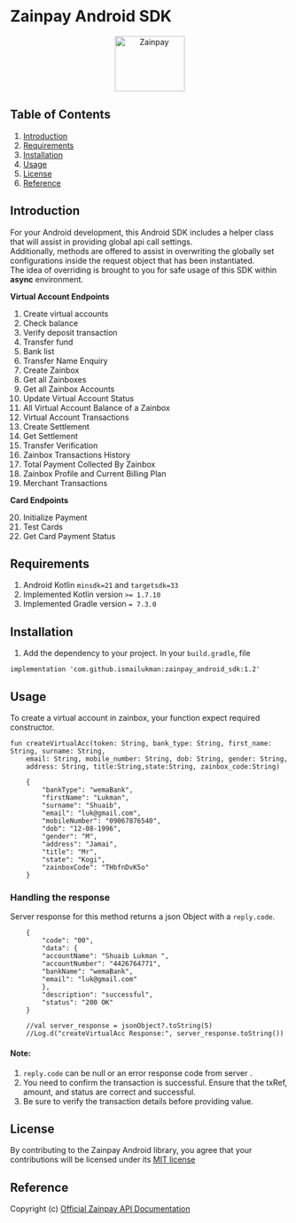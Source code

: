 # Zainpay Android SDK

<p align="center">  
   <img title="Zainpay" height="100" src="https://github.com/shahidsani/zainpay-flutter-sdk/blob/main/zainpay.png" width="50%"/>
</p>  

## Table of Contents
1. [Introduction](#introduction)
2. [Requirements](#requirements)
3. [Installation](#installation)
4. [Usage](#usage)
5. [License](#License)
6. [Reference](#Reference)

## Introduction
For your Android development, this Android SDK includes a helper class that will assist in providing global api call settings. <br/>
Additionally, methods are offered to assist in overwriting the globally set configurations inside the request object that has been instantiated.<br/>
The idea of overriding is brought to you for safe usage of this SDK within **async** environment.

**Virtual Account Endpoints**

1. Create virtual accounts
2. Check balance
3. Verify deposit transaction
4. Transfer fund
5. Bank list
6. Transfer Name Enquiry
7. Create Zainbox
8. Get all Zainboxes
9. Get all Zainbox Accounts
10. Update Virtual Account Status
11. All Virtual Account Balance of a Zainbox
12. Virtual Account Transactions
13. Create Settlement
14. Get Settlement
15. Transfer Verification
16. Zainbox Transactions History
17. Total Payment Collected By Zainbox
18. Zainbox Profile and Current Billing Plan
19. Merchant Transactions

**Card Endpoints**

20. Initialize Payment
21. Test Cards
22. Get Card Payment Status

## Requirements

1. Android Kotlin `minsdk=21` and `targetsdk=33`
2. Implemented Kotlin version `>= 1.7.10`
3. Implemented Gradle version `= 7.3.0` 

## Installation

1. Add the dependency to your project. In your `build.gradle`, file 
```
implementation 'com.github.ismailukman:zainpay_android_sdk:1.2'
```

## Usage

To create a virtual account in zainbox, your function expect required constructor.

    fun createVirtualAcc(token: String, bank_type: String, first_name: String, surname: String,
        email: String, mobile_number: String, dob: String, gender: String,
        address: String, title:String,state:String, zainbox_code:String)

        {
            "bankType": "wemaBank",
            "firstName": "Lukman",
            "surname": "Shuaib",
            "email": "luk@gmail.com",
            "mobileNumber": "09067876540",
            "dob": "12-08-1996",
            "gender": "M",
            "address": "Jamai",
            "title": "Mr",
            "state": "Kogi",
            "zainboxCode": "THbfnDvK5o"
        }

### Handling the response

Server response for this method returns a json Object with a `reply.code`.

        {
            "code": "00",
            "data": {
            "accountName": "Shuaib Lukman ",
            "accountNumber": "4426764771",
            "bankName": "wemaBank",
            "email": "luk@gmail.com"
            },
            "description": "successful",
            "status": "200 OK"
        }

        //val server_response = jsonObject?.toString(5)
        //Log.d("createVirtualAcc Response:", server_response.toString())

#### Note:

1. `reply.code` can be null or an error response code from server .
2. You need to confirm the transaction is successful. Ensure that the txRef, amount, and status are correct and successful.
3. Be sure to verify the transaction details before providing value.

## License

By contributing to the Zainpay Android library, you agree that your contributions will be licensed under its [MIT license](/License.md)
 

## Reference
Copyright (c) [Official Zainpay API Documentation](https://zainpay.ng/developers)
